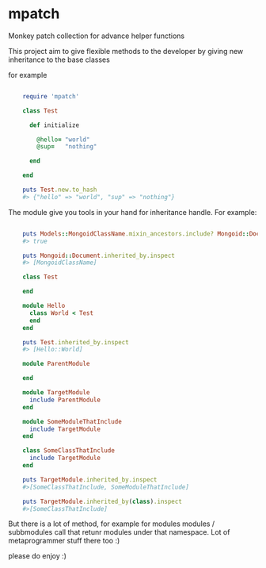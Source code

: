 mpatch
======

Monkey patch collection for advance helper functions

This project aim to give flexible methods to the developer by giving new inheritance to the base classes

for example

```ruby

    require 'mpatch'

    class Test

      def initialize

        @hello= "world"
        @sup=   "nothing"

      end

    end

    puts Test.new.to_hash
    #> {"hello" => "world", "sup" => "nothing"}

```

The module give you tools in your hand for inheritance handle.
For example:

```ruby

    puts Models::MongoidClassName.mixin_ancestors.include? Mongoid::Document
    #> true

    puts Mongoid::Document.inherited_by.inspect
    #> [MongoidClassName]

    class Test

    end

    module Hello
      class World < Test
      end
    end

    puts Test.inherited_by.inspect
    #> [Hello::World]

    module ParentModule

    end

    module TargetModule
      include ParentModule
    end

    module SomeModuleThatInclude
      include TargetModule
    end

    class SomeClassThatInclude
      include TargetModule
    end

    puts TargetModule.inherited_by.inspect
    #>[SomeClassThatInclude, SomeModuleThatInclude]

    puts TargetModule.inherited_by(class).inspect
    #>[SomeClassThatInclude]

```


But there is a lot of method, for example for modules modules / subbmodules call that retunr modules under that namespace.
Lot of metaprogrammer stuff there too :)

please do enjoy :)

